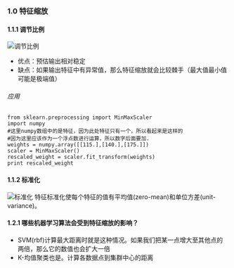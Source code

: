 ﻿### 1.0 特征缩放
#### 1.1.1 调节比例
![调节比例](https://i.imgur.com/GfRSDjV.png)

- 优点：预估输出相对稳定
- 缺点：如果输出特征中有异常值，那么特征缩放就会比较棘手（最大值最小值可能是极端值）

###### 应用
```
from sklearn.preprocessing import MinMaxScaler
import numpy
#这里numpy数组中的是特征，因为此处特征只有一个，所以看起来是这样的
#因为这里应该作为一个浮点数进行运算，所以数字后面要加.
weights = numpy.array([[115.],[140.],[175.]])
scaler = MinMaxScaler()
rescaled_weight = scaler.fit_transform(weights)
print rescaled_weight
```

#### 1.1.2 标准化
![标准化](https://i.imgur.com/9IDUEHR.png)
特征标准化使每个特征的值有平均值(zero-mean)和单位方差(unit-variance)。

#### 1.2.1 哪些机器学习算法会受到特征缩放的影响？
- SVM(rbf)计算最大距离时就是这种情况。如果我们把某一点增大至其他点的两倍，那么它的数值也会扩大一倍
- K-均值聚类也是。计算各数据点到集群中心的距离